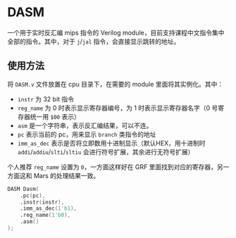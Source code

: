 # DASM

一个用于实时反汇编 mips 指令的 Verilog module，目前支持课程中文指令集中全部的指令。其中，对于 `j`/`jal` 指令，会直接显示跳转的地址。

## 使用方法

将 `DASM.v` 文件放置在 cpu 目录下，在需要的 module 里面将其实例化。其中：
- `instr` 为 32 bit 指令
- `reg_name` 为 0 时表示显示寄存器编号，为 1 时表示显示寄存器名字（0 号寄存器统一用 `$00` 表示）
- `asm` 是一个字符串，表示反汇编结果，可以不连。
- `pc` 表示当前的 pc，用来显示 `branch` 类指令的地址
- `imm_as_dec` 表示是否将立即数用十进制显示（默认HEX，用十进制时 `addi`/`addiu`/`slti`/`sltiu` 会进行符号扩展，其余进行无符号扩展）

个人推荐 `reg_name` 设置为 `0`，一方面这样好在 GRF 里面找到对应的寄存器，另一方面这和 Mars 的处理结果一致。

```verilog
DASM Dasm(
    .pc(pc),
    .instr(instr),
    .imm_as_dec(1'b1),
    .reg_name(1'b0),
    .asm()
);
```
